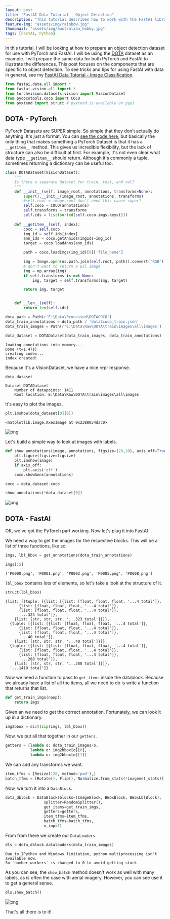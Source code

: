 ```yaml
---
layout: post
title: "FastAI Data Tutorial - Object Detection"
description: "This tutorial describes how to work with the FastAI library for object detection"
feature-img: "assets/img/rainbow.jpg"
thumbnail: "assets/img/australian_hobby.jpg"
tags: [FastAI, Python]
---
```


In this tutorial, I will be looking at how to prepare an object detection dataset for use with PyTorch and FastAI. I will be using the [DOTA](https://captain-whu.github.io/DOTA/dataset.html) dataset as an example. I will prepare the same data for both PyTorch and FastAI to illustrate the differences. This post focuses on the components that are specific to object detection. To see tricks and tips for using FastAI with data in general, see my [FastAI Data Tutorial - Image Classification](https://jss367.github.io/fastai-data-tutorial-image-classification.html).


```python
from fastai.data.all import *
from fastai.vision.all import *
from torchvision.datasets.vision import VisionDataset
from pycocotools.coco import COCO
from pyxtend import struct # pyxtend is available on pypi
```

## DOTA - PyTorch

PyTorch Datasets are SUPER simple. So simple that they don't actually do anything. It's just a format. You can [see the code here](https://github.com/pytorch/pytorch/blob/ce86881afadc0fea628c7e47d64a4073f3e09894/torch/utils/data/dataset.py#L51), but basically the only thing that makes something a PyTorch Dataset is that it has a `__getitem__` method. This gives us incredible flexibility, but the lack of structure can also be difficult at first. For example, it's not even clear what data type `__getitem__` should return. Although it's commonly a tuple, sometimes returning a dictionary can be useful too.


```python
class DOTADataset(VisionDataset):
    """
    Is there a separate dataset for train, test, and val?
    """
    def __init__(self, image_root, annotations, transforms=None):
        super().__init__(image_root, annotations, transforms)
        #self.root = image_root don't need this cause super?
        self.coco = COCO(annotations)
        self.transforms = transforms
        self.ids = list(sorted(self.coco.imgs.keys()))
        
    def __getitem__(self, index):
        coco = self.coco
        img_id = self.ids[index]
        ann_ids = coco.getAnnIds(imgIds=img_id)
        target = coco.loadAnns(ann_ids)

        path = coco.loadImgs(img_id)[0]['file_name']

        img = Image.open(os.path.join(self.root, path)).convert('RGB')
        # don't want to return a pil image
        img = np.array(img)
        if self.transforms is not None:
            img, target = self.transforms(img, target)

        return img, target


    def __len__(self):
        return len(self.ids)
```


```python
dota_path = Path(r'E:\Data\Processed\DOTACOCO')
dota_train_annotations = dota_path / 'dota2coco_train.json'
dota_train_images = Path(r'E:\Data\Raw\DOTA\train\images\all\images')
```


```python
dota_dataset = DOTADataset(dota_train_images, dota_train_annotations)
```

    loading annotations into memory...
    Done (t=1.47s)
    creating index...
    index created!
    

Because it's a VisionDataset, we have a nice repr response.


```python
dota_dataset
```




    Dataset DOTADataset
        Number of datapoints: 1411
        Root location: E:\Data\Raw\DOTA\train\images\all\images



It's easy to plot the images.


```python
plt.imshow(dota_dataset[0][0])
```




    <matplotlib.image.AxesImage at 0x2388054dac0>




    
![png](2022-01-02-fastai-data-tutorial-object-detection_files/2022-01-02-fastai-data-tutorial-object-detection_11_1.png)
    


Let's build a simple way to look at images with labels.


```python
def show_annotations(image, annotations, figsize=(20,20), axis_off=True):
    plt.figure(figsize=figsize)
    plt.imshow(image)
    if axis_off:
        plt.axis('off')
    coco.showAnns(annotations)
```


```python
coco = dota_dataset.coco
```


```python
show_annotations(*dota_dataset[0])
```


    
![png](2022-01-02-fastai-data-tutorial-object-detection_files/2022-01-02-fastai-data-tutorial-object-detection_15_0.png)
    


## DOTA - FastAI

OK, we've got the PyTorch part working. Now let's plug it into FastAI

We need a way to get the images for the respective blocks. This will be a list of three functions, like so:


```python
imgs, lbl_bbox = get_annotations(dota_train_annotations)
```


```python
imgs[:5]
```




    ['P0000.png', 'P0001.png', 'P0002.png', 'P0005.png', 'P0008.png']



`lbl_bbox` contains lots of elements, so let's take a look at the structure of it.


```python
struct(lbl_bbox)
```




    {list: [{tuple: [{list: [{list: [float, float, float, '...4 total']},
          {list: [float, float, float, '...4 total']},
          {list: [float, float, float, '...4 total']},
          '...323 total']},
        {list: [str, str, str, '...323 total']}]},
      {tuple: [{list: [{list: [float, float, float, '...4 total']},
          {list: [float, float, float, '...4 total']},
          {list: [float, float, float, '...4 total']},
          '...40 total']},
        {list: [str, str, str, '...40 total']}]},
      {tuple: [{list: [{list: [float, float, float, '...4 total']},
          {list: [float, float, float, '...4 total']},
          {list: [float, float, float, '...4 total']},
          '...288 total']},
        {list: [str, str, str, '...288 total']}]},
      '...1410 total']}



Now we need a function to pass to `get_items` inside the datablock. Because we already have a list of all the items, all we need to do is write a function that returns that list.


```python
def get_train_imgs(noop):
    return imgs
```

Given an we need to get the correct annotation. Fortunately, we can look it up in a dictionary.


```python
img2bbox = dict(zip(imgs, lbl_bbox))
```

Now, we put all that together in our `getters`.


```python
getters = [lambda o: dota_train_images/o,
           lambda o: img2bbox[o][0],
           lambda o: img2bbox[o][1]]
```

We can add any transforms we want.


```python
item_tfms = [Resize(128, method='pad'),]
batch_tfms = [Rotate(), Flip(), Normalize.from_stats(*imagenet_stats)]
```

Now, we turn it into a `DataBlock`.


```python
dota_dblock = DataBlock(blocks=(ImageBlock, BBoxBlock, BBoxLblBlock),
                 splitter=RandomSplitter(),
                 get_items=get_train_imgs,
                 getters=getters,
                 item_tfms=item_tfms,
                 batch_tfms=batch_tfms,
                 n_inp=1)
```

From from there we create our `DataLoaders`.


```python
dls = dota_dblock.dataloaders(dota_train_images)
```

    Due to IPython and Windows limitation, python multiprocessing isn't available now.
    So `number_workers` is changed to 0 to avoid getting stuck
    

As you can see, the `show_batch` method doesn't work as well with many labels, as is often the case with aerial imagery. However, you can see use it to get a general sense.


```python
dls.show_batch()
```


    
![png](2022-01-02-fastai-data-tutorial-object-detection_files/2022-01-02-fastai-data-tutorial-object-detection_36_0.png)
    


That's all there is to it!
